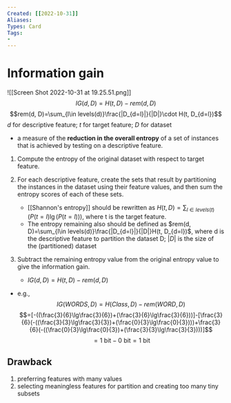 ```yaml
---
Created: [[2022-10-31]]
Aliases: 
Types: Card
Tags: 
- 
---
```

# Information gain
![[Screen Shot 2022-10-31 at 19.25.51.png]]
$$IG(d, D)=H(t, D)-rem(d, D)$$
$$rem(d, D)=\sum_{l\in levels(d)}\frac{|D_{d=l}|}{|D|}\cdot H(t, D_{d=l})$$
$d$ for descriptive feature; $t$ for target feature; $D$ for dataset
- a measure of the **reduction in the overall entropy** of a set of instances that is achieved by testing on a descriptive feature. 

1. Compute the entropy of the original dataset with respect to target feature. 
   
2. For each descriptive feature, create the sets that result by partitioning the instances in the dataset using their feature values, and then sum the entropy scores of each of these sets. 
   - [[Shannon's entropy]] should be rewritten as $H(t, D)=\sum_{l\in levels(t)}(P(t=l)\lg(P(t=l)))$, where t is the target feature. 
   - The entropy remaining also should be defined as $rem(d, D)=\sum_{l\in levels(d)}\frac{|D_{d=l}|}{|D|}H(t, D_{d=l})$, where d is the descriptive feature to partition the dataset D; $|D|$ is the size of the (partitioned) dataset
3. Subtract the remaining entropy value from the original entropy value to give the information gain. 
   - $IG(d, D)=H(t, D)-rem(d, D)$

- e.g., 
  $$IG(WORDS, D)=H(Class, D)-rem(WORD, D)$$
  $$=[-((\frac{3}{6}\lg\frac{3}{6})+(\frac{3}{6}\lg\frac{3}{6}))]-[\frac{3}{6}(-((\frac{3}{3}\lg\frac{3}{3})+(\frac{0}{3}\lg\frac{0}{3})))+\frac{3}{6}(-((\frac{0}{3}\lg\frac{0}{3})+(\frac{3}{3}\lg\frac{3}{3})))]$$
  $$=1\text{ bit}-0\text{ bit}=1\text{ bit}$$
  
## Drawback
1. preferring features with many values
2. selecting meaningless features for partition and creating too many tiny subsets